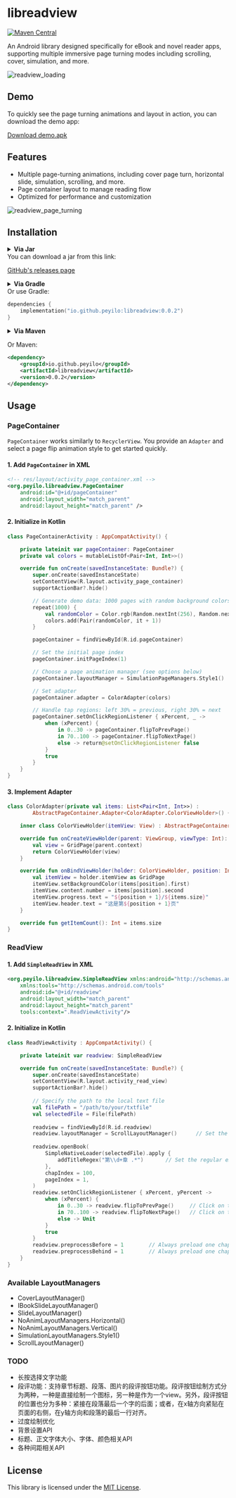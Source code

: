 # libreadview

[![Maven Central](https://maven-badges.herokuapp.com/maven-central/io.github.peyilo/libreadview/badge.svg)](https://maven-badges.herokuapp.com/maven-central/io.github.peyilo/libreadview)

An Android library designed specifically for eBook and novel reader apps, supporting multiple immersive page turning modes including scrolling, cover, simulation, and more.

![readview_loading](./images/readview_loading.png)

## Demo

To quickly see the page turning animations and layout in action, you can download the demo app:

 [Download demo.apk](https://github.com/Peyilo/libreadview/releases/download/0.0.2/demo.apk)

## Features

- Multiple page-turning animations, including cover page turn, horizontal slide, simulation, scrolling, and more.
- Page container layout to manage reading flow
- Optimized for performance and customization

![readview_page_turning](./images/readview_page_turning.png)

## Installation

<details>
<summary><b>Via Jar</b></summary></details>
You can download a jar from this link:

 [GitHub's releases page](https://github.com/peyilo/libreadview/releases)

<details>
<summary><b>Via Gradle</b></summary></details>
Or use Gradle: 

```kotlin
dependencies {
    implementation("io.github.peyilo:libreadview:0.0.2")
}
```
<details> <summary><b>Via Maven</b></summary></details>

Or Maven:

```xml
<dependency>
    <groupId>io.github.peyilo</groupId>
    <artifactId>libreadview</artifactId>
    <version>0.0.2</version>
</dependency>
```

## Usage

### PageContainer

`PageContainer` works similarly to `RecyclerView`. You provide an `Adapter` and select a page flip animation style to get started quickly.

#### 1. Add `PageContainer` in XML

```xml
<!-- res/layout/activity_page_container.xml -->
<org.peyilo.libreadview.PageContainer
    android:id="@+id/pageContainer"
    android:layout_width="match_parent"
    android:layout_height="match_parent" />
```

####  2. Initialize in Kotlin

```kotlin
class PageContainerActivity : AppCompatActivity() {

    private lateinit var pageContainer: PageContainer
    private val colors = mutableListOf<Pair<Int, Int>>()

    override fun onCreate(savedInstanceState: Bundle?) {
        super.onCreate(savedInstanceState)
        setContentView(R.layout.activity_page_container)
        supportActionBar?.hide()

        // Generate demo data: 1000 pages with random background colors and numbers
        repeat(1000) {
            val randomColor = Color.rgb(Random.nextInt(256), Random.nextInt(256), Random.nextInt(256))
            colors.add(Pair(randomColor, it + 1))
        }

        pageContainer = findViewById(R.id.pageContainer)

        // Set the initial page index
        pageContainer.initPageIndex(1)

        // Choose a page animation manager (see options below)
        pageContainer.layoutManager = SimulationPageManagers.Style1()

        // Set adapter
        pageContainer.adapter = ColorAdapter(colors)

        // Handle tap regions: left 30% = previous, right 30% = next
        pageContainer.setOnClickRegionListener { xPercent, _ ->
            when (xPercent) {
                in 0..30 -> pageContainer.flipToPrevPage()
                in 70..100 -> pageContainer.flipToNextPage()
                else -> return@setOnClickRegionListener false
            }
            true
        }
    }
}
```

#### 3. Implement Adapter

```kotlin
class ColorAdapter(private val items: List<Pair<Int, Int>>) :
        AbstractPageContainer.Adapter<ColorAdapter.ColorViewHolder>() {

    inner class ColorViewHolder(itemView: View) : AbstractPageContainer.ViewHolder(itemView)

    override fun onCreateViewHolder(parent: ViewGroup, viewType: Int): ColorViewHolder {
        val view = GridPage(parent.context)
        return ColorViewHolder(view)
    }

    override fun onBindViewHolder(holder: ColorViewHolder, position: Int) {
        val itemView = holder.itemView as GridPage
        itemView.setBackgroundColor(items[position].first)
        itemView.content.number = items[position].second
        itemView.progress.text = "${position + 1}/${items.size}"
        itemView.header.text = "这是第${position + 1}页"
    }

    override fun getItemCount(): Int = items.size
}
```

### ReadView

#### 1. Add `SimpleReadView` in XML

```xml
<org.peyilo.libreadview.SimpleReadView xmlns:android="http://schemas.android.com/apk/res/android"
    xmlns:tools="http://schemas.android.com/tools"
    android:id="@+id/readview"
    android:layout_width="match_parent"
    android:layout_height="match_parent"
    tools:context=".ReadViewActivity"/>
```

#### 2. Initialize in Kotlin

```kotlin
class ReadViewActivity : AppCompatActivity() {

    private lateinit var readview: SimpleReadView

    override fun onCreate(savedInstanceState: Bundle?) {
        super.onCreate(savedInstanceState)
        setContentView(R.layout.activity_read_view)
        supportActionBar?.hide()
        
        // Specify the path to the local text file
        val filePath = "/path/to/your/txtfile"
        val selectedFile = File(filePath)
        
        readview = findViewById(R.id.readview)
        readview.layoutManager = ScrollLayoutManager()      // Set the page turning mode to scrolling
           
        readview.openBook(
            SimpleNativeLoader(selectedFile).apply {
                addTitleRegex("第\\d+章 .*")       // Set the regular expression to match chapter titles
            },
            chapIndex = 100,
            pageIndex = 1,
        )
        readview.setOnClickRegionListener { xPercent, yPercent ->
            when (xPercent) {
                in 0..30 -> readview.flipToPrevPage()     // Click on the left area to flip to the previous page
                in 70..100 -> readview.flipToNextPage()   // Click on the right area to flip to the next page
                else -> Unit
            }
            true
        }
        readview.preprocessBefore = 1        // Always preload one chapter before the current one
        readview.preprocessBehind = 1        // Always preload one chapter after the current one
    }
}
```

### Available LayoutManagers

- CoverLayoutManager()
- IBookSlideLayoutManager()
- SlideLayoutManager()
- NoAnimLayoutManagers.Horizontal()
- NoAnimLayoutManagers.Vertical()
- SimulationLayoutManagers.Style1()
- ScrollLayoutManager()

### TODO

- 长按选择文字功能
- 段评功能：支持章节标题、段落、图片的段评按钮功能。段评按钮绘制方式分为两种，一种是直接绘制一个图标，另一种是作为一个view。另外，段评按钮的位置也分为多种：紧接在段落最后一个字的后面；或者，在x轴方向紧贴在页面的右侧，在y轴方向和段落的最后一行对齐。
- 过度绘制优化
- 背景设置API
- 标题、正文字体大小、字体、颜色相关API
- 各种间距相关API

## License

This library is licensed under the [MIT License](https://opensource.org/licenses/MIT).

